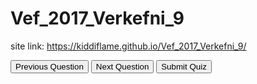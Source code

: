 # Vef_2017_Verkefni_9

site link: https://kiddiflame.github.io/Vef_2017_Verkefni_9/

<!DOCTYPE html>
<html>
<head>
<link rel = "stylesheet" href = "CSS/Stylesheet.css" />
</head>
<body>
<div class="quiz-container">
  <div id="quiz"></div>
</div>
<button id="previous">Previous Question</button>
<button id="next">Next Question</button>
<button id="submit">Submit Quiz</button>
<div id="results"></div>

</body>
<script src = "JS/jquery-3.2.1.min.js"></script>
<script src = "JS/Main.js"></script>
</html>
